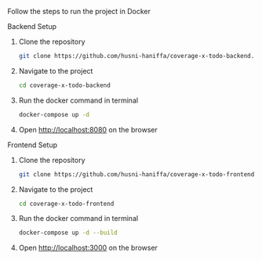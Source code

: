Follow the steps to run the project in Docker

Backend Setup

1. Clone the repository

   ```bash
   git clone https://github.com/husni-haniffa/coverage-x-todo-backend.git
   ```
   
2. Navigate to the project
   ```bash
   cd coverage-x-todo-backend
   ```
   
3. Run the docker command in terminal
   ```bash
   docker-compose up -d
   ```
   
5. Open [http://localhost:8080](http://localhost:8080) on the browser
   
Frontend Setup

1. Clone the repository
   ```bash
   git clone https://github.com/husni-haniffa/coverage-x-todo-frontend.git
   ```
   
2. Navigate to the project
   ```bash
   cd coverage-x-todo-frontend
   ```
   
3. Run the docker command in terminal
   ```bash
   docker-compose up -d --build 
   ```
4. Open [http://localhost:3000](http://localhost:3000) on the browser

